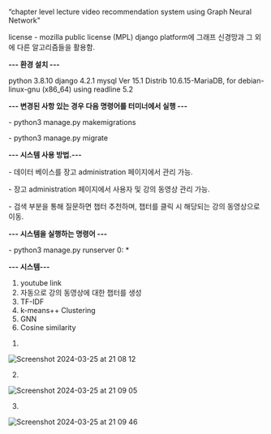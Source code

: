 “chapter level lecture video recommendation system using Graph Neural Network"

license - mozilla public license (MPL)
django platform에 그래프 신경망과 그 외에 다른 알고리즘들을 활용함.

<p><b>--- 환경 설치 ---</b></p>
python 3.8.10
django 4.2.1
mysql  Ver 15.1 Distrib 10.6.15-MariaDB, for debian-linux-gnu (x86_64) using readline 5.2

<p><b>--- 변경된 사항 있는 경우 다음 명령어를 터미너에서 실행 ---</b></p>

<p>- python3 manage.py makemigrations</p>
<p> - python3 manage.py migrate</p>

<p><b>--- 시스템 사용 방법.---</b></p>

<p> - 데이터 베이스를 장고 administration 페이지에서 관리 가능.</p>
<p> - 장고 administration 페이지에서 사용자 및 강의 동영상 관리 가능.</p>
<p>- 검색 부분을 통해 질문하면 챕터 추천하며, 챕터를 클릭 시 해당되는 강의 동영상으로 이동.</p>


<p><b>--- 시스템을 실행하는 명령어 ---</b></p>

<p>- python3 manage.py runserver 0: *</p>

<p><b>--- 시스템---</b></p>

1. youtube link
2. 자동으로 강의 동영상에 대한 챕터를 생성
3. TF-IDF
4. k-means++ Clustering
5. GNN
6. Cosine similarity

1)   

![Screenshot 2024-03-25 at 21 08 12](https://github.com/chimeddor/recommendation-system-videos-chapter/assets/53028417/e8ae8793-ad38-478b-b068-17414e526d0d)

2)

![Screenshot 2024-03-25 at 21 09 05](https://github.com/chimeddor/recommendation-system-videos-chapter/assets/53028417/0c090f1d-aec8-4257-8d98-78ec79fabbaa)

3)

![Screenshot 2024-03-25 at 21 09 46](https://github.com/chimeddor/recommendation-system-videos-chapter/assets/53028417/cbaf189f-8572-4a3a-9d5f-3cc437c20f73)
